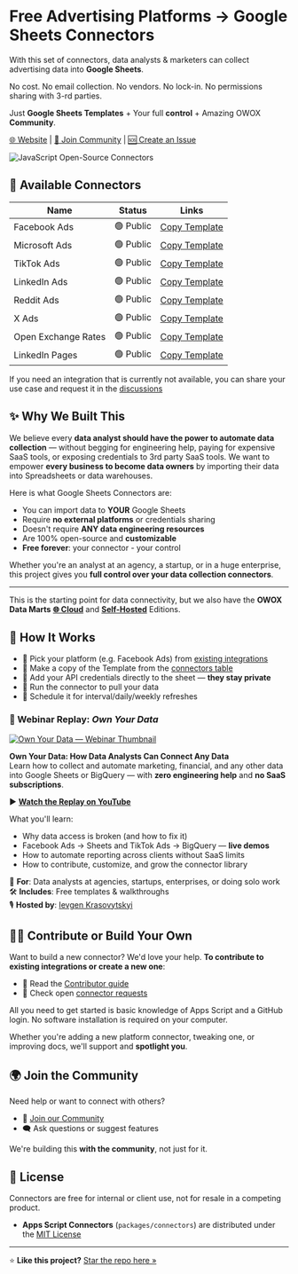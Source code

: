 # Free Advertising Platforms -> Google Sheets Connectors

With this set of connectors, data analysts & marketers can collect advertising data into **Google Sheets**.

No cost. No email collection. No vendors. No lock-in. No permissions sharing with 3-rd parties.

Just **Google Sheets Templates** + Your full **control** + Amazing OWOX **Community**.

[🌐 Website](https://www.owox.com?utm_source=github&utm_medium=referral&utm_campaign=readme) | [💬 Join Community](https://github.com/OWOX/owox-data-marts/discussions) | [🆘 Create an Issue](https://github.com/OWOX/owox-data-marts/issues)

![JavaScript Open-Source Connectors](/packages/connectors/res/main-cover.png)

## 🔌 Available Connectors

| Name                | Status     | Links                                                                                               |
| ------------------- | ---------- | --------------------------------------------------------------------------------------------------- |
| Facebook Ads        | 🟢 Public  | [Copy Template](https://drive.google.com/drive/u/0/folders/1_x556pta5lKtKbTltIrPEDkNqAn78jM4)       |
| Microsoft Ads       | 🟢 Public  | [Copy Template](https://drive.google.com/drive/folders/1AmLYbXj72CpDeamfCecvIXJgvKwIpoOS)           |
| TikTok Ads          | 🟢 Public  | [Copy Template](https://drive.google.com/drive/folders/1zYBdx4Lm496mrCmwSNG3t82weWZRJb0o)           |
| LinkedIn Ads        | 🟢 Public  | [Copy Template](https://drive.google.com/drive/folders/1anKRhqJpSWEoeDZvJtrNLgfsGfgSBtIm)           |
| Reddit Ads          | 🟢 Public  | [Copy Template](https://drive.google.com/drive/folders/1Bnd-GN2u3BPzI1RqZpG03aeov9kcaXNx)           |
| X Ads               | 🟢 Public  | [Copy Template](https://drive.google.com/drive/folders/16PMllaU704wrjHH45MlOBjQWZdxNhxZN)           |
| Open Exchange Rates | 🟢 Public  | [Copy Template](https://drive.google.com/drive/u/0/folders/1akutchS-Txr5PwToMzHrikTXd_GTs-84)       |
| LinkedIn Pages      | 🟢 Public  | [Copy Template](https://drive.google.com/drive/folders/1anKRhqJpSWEoeDZvJtrNLgfsGfgSBtIm)           |

If you need an integration that is currently not available, you can share your use case and request it in the [discussions](https://github.com/OWOX/owox-data-marts/discussions)

## ✨ Why We Built This

We believe every **data analyst should have the power to automate data collection** — without begging for engineering help, paying for expensive SaaS tools, or exposing credentials to 3rd party SaaS tools.
We want to empower **every business to become data owners** by importing their data into Spreadsheets or data warehouses.

Here is what Google Sheets Connectors are:

- You can import data to **YOUR** Google Sheets
- Require **no external platforms** or credentials sharing
- Doesn't require **ANY data engineering resources**
- Are 100% open-source and **customizable**
- **Free forever**: your connector - your control

Whether you're an analyst at an agency, a startup, or in a huge enterprise, this project gives you **full control over your data collection connectors**.

---

This is the starting point for data connectivity, but we also have the **OWOX Data Marts** **[🌐 Cloud](https://app.owox.com?utm_source=github&utm_medium=referral&utm_campaign=appscriptreadme)** and **[Self-Hosted](/docs/editions/all-editions.md)** Editions.

## 🧰 How It Works

- 🎯 Pick your platform (e.g. Facebook Ads) from [existing integrations](#-available-connectors)
- 🧾 Make a copy of the Template from the [connectors table](#-available-connectors)
- 🔐 Add your API credentials directly to the sheet — **they stay private**
- 🚀 Run the connector to pull your data
- 📅 Schedule it for interval/daily/weekly refreshes

### 🎥 Webinar Replay: _Own Your Data_

[![Own Your Data — Webinar Thumbnail](https://img.youtube.com/vi/nQYfHX-IjY8/maxresdefault.jpg)](https://www.youtube.com/live/nQYfHX-IjY8?t=66s)

**Own Your Data: How Data Analysts Can Connect Any Data**  
Learn how to collect and automate marketing, financial, and any other data into Google Sheets or BigQuery — with **zero engineering help** and **no SaaS subscriptions**.

▶️ [**Watch the Replay on YouTube**](https://www.youtube.com/live/nQYfHX-IjY8?t=66s)

What you'll learn:

- Why data access is broken (and how to fix it)
- Facebook Ads → Sheets and TikTok Ads → BigQuery — **live demos**
- How to automate reporting across clients without SaaS limits
- How to contribute, customize, and grow the connector library

🎯 **For**: Data analysts at agencies, startups, enterprises, or doing solo work  
🛠️ **Includes**: Free templates & walkthroughs  
🎙️ **Hosted by**: [Ievgen Krasovytskyi](https://www.linkedin.com/in/ievgenkrasovytskyi/)

## 🧑‍💻 Contribute or Build Your Own

Want to build a new connector? We'd love your help.
**To contribute to existing integrations or create a new one**:

- 📘 Read the [Contributor guide](../../packages/connectors/CONTRIBUTING.md)
- 📌 Check open [connector requests](https://github.com/OWOX/owox-data-marts/issues)

All you need to get started is basic knowledge of Apps Script and a GitHub login.
No software installation is required on your computer.

Whether you're adding a new platform connector, tweaking one, or improving docs, we'll support and **spotlight you**.

## 🌍 Join the Community

Need help or want to connect with others?

- 💬 [Join our Community](https://github.com/OWOX/owox-data-marts/discussions)
- 🗨️ Ask questions or suggest features

We're building this **with the community**, not just for it.

## 📌 License

Connectors are free for internal or client use, not for resale in a competing product.

- **Apps Script Connectors** (`packages/connectors`) are distributed under the [MIT License](../../licenses/MIT.md)

---

⭐ **Like this project?** [Star the repo here »](https://github.com/OWOX/owox-data-marts)
